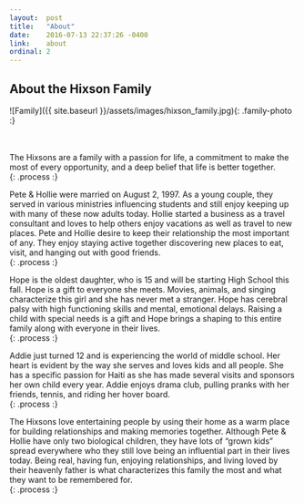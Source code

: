```yaml
---
layout:  post
title:   "About"
date:    2016-07-13 22:37:26 -0400
link:    about
ordinal: 2
---
```


## About the Hixson Family

![Family]({{ site.baseurl }}/assets/images/hixson_family.jpg){: .family-photo :}


<br><br>The Hixsons are a family with a passion for life, a commitment to make the most of every opportunity, and a deep belief that life is better together.  
{: .process :}

Pete & Hollie were married on August 2, 1997. As a young couple, they served in various ministries influencing students and still enjoy keeping up with many of these now adults today. Hollie started a business as a travel consultant and loves to help others enjoy vacations as well as travel to new places. Pete and Hollie desire to keep their relationship the most important of any. They enjoy staying active together discovering new places to eat, visit, and hanging out with good friends.  
{: .process :}

Hope is the oldest daughter, who is 15 and will be starting High School this fall. Hope is a gift to everyone she meets. Movies, animals, and singing characterize this girl and she has never met a stranger. Hope has cerebral palsy with high functioning skills and mental, emotional delays. Raising a child with special needs is a gift and Hope brings a shaping to this entire family along with everyone in their lives.  
{: .process :}

Addie just turned 12 and is experiencing the world of middle school. Her heart is evident by the way she serves and loves kids and all people. She has a specific passion for Haiti as she has made several visits and sponsors her own child every year. Addie enjoys drama club, pulling pranks with her friends, tennis, and riding her hover board.  
{: .process :}

The Hixsons love entertaining people by using their home as a warm place for building relationships and making memories together. Although Pete & Hollie have only two biological children, they have lots of “grown kids” spread everywhere who they still love being an influential part in their lives today. Being real, having fun, enjoying relationships, and living loved by their heavenly father is what characterizes this family the most and what they want to be remembered for.  
{: .process :}